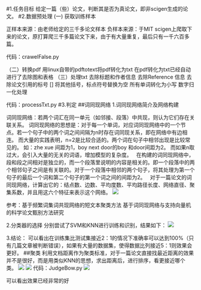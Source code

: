 #1.任务目标
给定一篇（些）论文，判断其是否为真论文，即非scigen生成的论文。
#2.数据预处理
(一) 获取训练样本

正样本来源：由老师给定的三千多论文样本
负样本来源：于MIT scigen上爬取下来的论文，原打算爬三千多篇论文下来，由于有大量重复，最后只有一千六百多篇。

代码：crawelFalse.py

（二）转换pdf
用linux自带的pdftotext将pdf转化为txt
在pdf转化为txt已经自动进行了去除图和表格
（三）处理txt
去除标题和作者信息
去除Reference 信息
去除论文引用的标号 []
将其他括号，标点符号替换为空
所有单词转化为小写
数字归一化处理

代码：processTxt.py
#3.判定
##词同现网络
1.词同现网络简介及网络构建

词同现网络：若两个词汇在同一单元（如邻接、段落）中共现，则认为它们存在关联关系。
词同现网络的思想是：对于每一个单词，对应词同现网络中的一个节点。若一个句子中的两个词之间间隔为n时存在词同现关系，即在网络中有边相连。
而大量的实践表明，n=2是比较合适的。两个词在句子中相邻出现是比较常见的。
如：zhe xue 间距为1，boy next door的boy 和door间距为2。
而如果n取过大，会引入大量的无关的词语，增加模型的复杂度。
 
在构建的词同现网络中，段和段之间相对是独立的，而一个段落里说明的内容是相关的。即一个段落中的两个相邻句子之间是有关联的。对于一个段落中相邻的两个句子，将其处理为第一个句子的最后一个词和第二个句子的第一个词之间的间距为2。
 
对于一篇论文的词同现网络，计算出它的：结点数、边数、平均度数、平均路径长度、网络直径、聚集系数，并且用这六个特征来表示这个网络。
![](/home/victoria/Pictures/Wallpapers/图片4.png) 

参考：基于频繁词集词共现网络的短文本聚类方法
      基于词同现网络与支持向量机的科学论文甄别方法研究

2.分类器的选择
分别尝试了SVM和KNN进行训练和识别，结果如下：
![](/home/victoria/Pictures/Wallpapers/图片5.png) 

3.结论：
可以看出在训练集比测试集接近2：1的情况下准确率可以达到100%（只有几篇文章被判断错误），如果有大量的数据集，使得数据比列接近5：1则效果会更好。
##聚类
利用文档距离作为聚类标准，对于一篇论文直接找最近距离的效果并不是很好，而是用类似KNN的思想，求出距离后，进行排序，看更接近哪个类。
![](/home/victoria/Pictures/Wallpapers/图片1.png) 
![](/home/victoria/Pictures/Wallpapers/图片2.png) 
代码：JudgeBow.py
![](/home/victoria/Pictures/Wallpapers/图片6.png) 

可以看出效果已经非常的好
